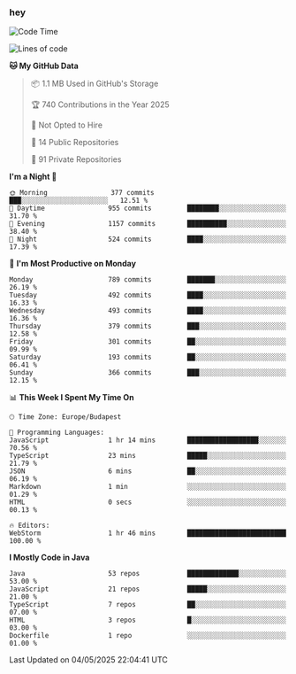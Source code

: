 ### hey

<!--START_SECTION:waka-->
![Code Time](http://img.shields.io/badge/Code%20Time-1%2C190%20hrs%2050%20mins-blue)

![Lines of code](https://img.shields.io/badge/From%20Hello%20World%20I%27ve%20Written-3.4%20million%20lines%20of%20code-blue)

**🐱 My GitHub Data** 

> 📦 1.1 MB Used in GitHub's Storage 
 > 
> 🏆 740 Contributions in the Year 2025
 > 
> 🚫 Not Opted to Hire
 > 
> 📜 14 Public Repositories 
 > 
> 🔑 91 Private Repositories 
 > 
**I'm a Night 🦉** 

```text
🌞 Morning                377 commits         ███░░░░░░░░░░░░░░░░░░░░░░   12.51 % 
🌆 Daytime                955 commits         ████████░░░░░░░░░░░░░░░░░   31.70 % 
🌃 Evening                1157 commits        ██████████░░░░░░░░░░░░░░░   38.40 % 
🌙 Night                  524 commits         ████░░░░░░░░░░░░░░░░░░░░░   17.39 % 
```
📅 **I'm Most Productive on Monday** 

```text
Monday                   789 commits         ███████░░░░░░░░░░░░░░░░░░   26.19 % 
Tuesday                  492 commits         ████░░░░░░░░░░░░░░░░░░░░░   16.33 % 
Wednesday                493 commits         ████░░░░░░░░░░░░░░░░░░░░░   16.36 % 
Thursday                 379 commits         ███░░░░░░░░░░░░░░░░░░░░░░   12.58 % 
Friday                   301 commits         ██░░░░░░░░░░░░░░░░░░░░░░░   09.99 % 
Saturday                 193 commits         ██░░░░░░░░░░░░░░░░░░░░░░░   06.41 % 
Sunday                   366 commits         ███░░░░░░░░░░░░░░░░░░░░░░   12.15 % 
```


📊 **This Week I Spent My Time On** 

```text
🕑︎ Time Zone: Europe/Budapest

💬 Programming Languages: 
JavaScript               1 hr 14 mins        ██████████████████░░░░░░░   70.56 % 
TypeScript               23 mins             █████░░░░░░░░░░░░░░░░░░░░   21.79 % 
JSON                     6 mins              ██░░░░░░░░░░░░░░░░░░░░░░░   06.19 % 
Markdown                 1 min               ░░░░░░░░░░░░░░░░░░░░░░░░░   01.29 % 
HTML                     0 secs              ░░░░░░░░░░░░░░░░░░░░░░░░░   00.13 % 

🔥 Editors: 
WebStorm                 1 hr 46 mins        █████████████████████████   100.00 % 
```

**I Mostly Code in Java** 

```text
Java                     53 repos            █████████████░░░░░░░░░░░░   53.00 % 
JavaScript               21 repos            █████░░░░░░░░░░░░░░░░░░░░   21.00 % 
TypeScript               7 repos             ██░░░░░░░░░░░░░░░░░░░░░░░   07.00 % 
HTML                     3 repos             █░░░░░░░░░░░░░░░░░░░░░░░░   03.00 % 
Dockerfile               1 repo              ░░░░░░░░░░░░░░░░░░░░░░░░░   01.00 % 
```




 Last Updated on 04/05/2025 22:04:41 UTC
<!--END_SECTION:waka-->
